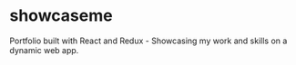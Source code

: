# showcaseme
Portfolio built with React and Redux - Showcasing my work and skills on a dynamic web app.
